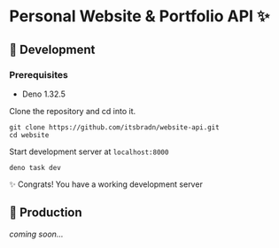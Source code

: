 # Personal Website & Portfolio API ✨

## 🔧 Development

### Prerequisites
- Deno 1.32.5

Clone the repository and cd into it.
```
git clone https://github.com/itsbradn/website-api.git
cd website
```

Start development server at `localhost:8000`
```
deno task dev
```

✨ Congrats! You have a working development server

## 🚀 Production

*coming soon...*
